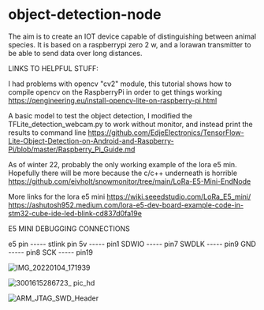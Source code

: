 # object-detection-node
The aim is to create an IOT device capable of distinguishing between animal species. It is based on a raspberrypi zero 2 w, and a lorawan transmitter to be able to send data over long distances.  

LINKS TO HELPFUL STUFF:

I had problems with opencv "cv2" module, this tutorial shows how to compile opencv on the RaspberryPi in order to get things working
https://qengineering.eu/install-opencv-lite-on-raspberry-pi.html

A basic model to test the object detection, I modified the TFLite_detection_webcam.py to work without monitor, and instead print the results to command line
https://github.com/EdjeElectronics/TensorFlow-Lite-Object-Detection-on-Android-and-Raspberry-Pi/blob/master/Raspberry_Pi_Guide.md

As of winter 22, probably the only working example of the lora e5 min. Hopefully there will be more because the c/c++ underneath is horrible
https://github.com/eivholt/snowmonitor/tree/main/LoRa-E5-Mini-EndNode

More links for the lora e5 mini
https://wiki.seeedstudio.com/LoRa_E5_mini/
https://ashutosh952.medium.com/lora-e5-dev-board-example-code-in-stm32-cube-ide-led-blink-cd837d0fa19e




E5 MINI DEBUGGING CONNECTIONS

e5 pin -----  stlink pin
5v     -----  pin1
SDWIO  -----  pin7
SWDLK  -----  pin9
GND    -----  pin8
SCK    -----  pin19


![IMG_20220104_171939](https://user-images.githubusercontent.com/84034458/166166712-8ec16e81-aac2-4984-82ad-1755e1fc22df.jpg)

![3001615286723_ pic_hd](https://user-images.githubusercontent.com/84034458/166166773-a717120d-cd26-414a-a979-4575ddb80c17.jpg)

![ARM_JTAG_SWD_Header](https://user-images.githubusercontent.com/84034458/166166742-a7f3f86a-922c-458e-ada1-14f9c5f1b489.png)
